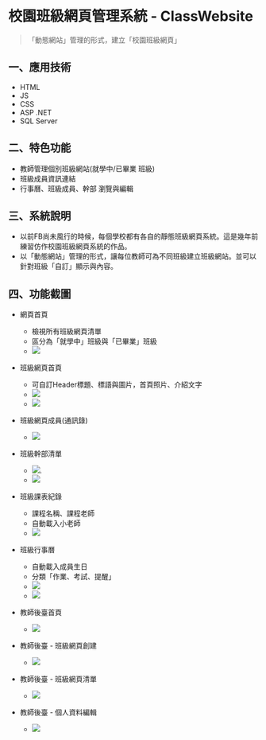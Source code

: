 # 校園班級網頁管理系統 - ClassWebsite
> 「動態網站」管理的形式，建立「校園班級網頁」

## 一、應用技術
* HTML
* JS
* CSS
* ASP .NET
* SQL Server

## 二、特色功能
* 教師管理個別班級網站(就學中/已畢業 班級)
* 班級成員資訊連結
* 行事曆、班級成員、幹部 瀏覽與編輯

## 三、系統說明
* 以前FB尚未風行的時候，每個學校都有各自的靜態班級網頁系統。這是幾年前練習仿作校園班級網頁系統的作品。
* 以「動態網站」管理的形式，讓每位教師可為不同班級建立班級網站。並可以針對班級「自訂」顯示與內容。


## 四、功能截圖
* 網頁首頁
    * 檢視所有班級網頁清單
    * 區分為「就學中」班級與「已畢業」班級
    * ![](https://i.imgur.com/fhm9a19.png)





* 班級網頁首頁
    * 可自訂Header標題、標語與圖片，首頁照片、介紹文字
    * ![](https://i.imgur.com/FlZgavS.jpg)
    * ![](https://i.imgur.com/wSOBryB.png)




* 班級網頁成員(通訊錄)
    * ![](https://i.imgur.com/XtZHVUq.png)




* 班級幹部清單
    * ![](https://i.imgur.com/icqBTIL.png).
    * ![](https://i.imgur.com/k2l6m6e.png)




* 班級課表紀錄
    * 課程名稱、課程老師
    * 自動載入小老師
    * ![](https://i.imgur.com/i1FFxPT.png)



* 班級行事曆
    * 自動載入成員生日
    * 分類「作業、考試、提醒」
    * ![](https://i.imgur.com/hbaO5wg.png)
    * ![](https://i.imgur.com/eOMZEqv.png)



* 教師後臺首頁
    * ![](https://i.imgur.com/H6UKG9i.png)


* 教師後臺 - 班級網頁創建
    * ![](https://i.imgur.com/72jnIMb.png)


* 教師後臺 - 班級網頁清單
    * ![](https://i.imgur.com/IolF5UU.png)



* 教師後臺 - 個人資料編輯
    * ![](https://i.imgur.com/UqlH98z.png)
